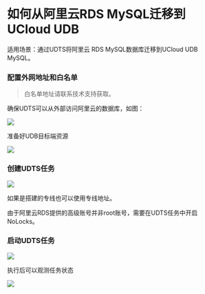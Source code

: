 # 如何从阿里云RDS MySQL迁移到UCloud UDB

适用场景：通过UDTS将阿里云 RDS MySQL数据库迁移到UCloud UDB MySQL。

### 配置外网地址和白名单

> 白名单地址请联系技术支持获取。

确保UDTS可以从外部访问阿里云的数据库，如图：

![](http://udts-doc.cn-bj.ufileos.com/ali001.png)

准备好UDB目标端资源

![](http://udts-doc.cn-bj.ufileos.com/udb001.png)

### 创建UDTS任务

![](http://udts-doc.cn-bj.ufileos.com/udtsali001.png)

如果是搭建的专线也可以使用专线地址。

由于阿里云RDS提供的高级账号并非root账号，需要在UDTS任务中开启 NoLocks。

### 启动UDTS任务

![](http://udts-doc.cn-bj.ufileos.com/rdsstart001.png)

执行后可以观测任务状态

![](http://udts-doc.cn-bj.ufileos.com/aliudb002.png)
